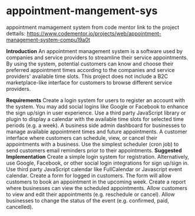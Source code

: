 # appointment-mangement-sys
appointment mamagement system from code mentor
link to the project dettails: https://www.codementor.io/projects/web/appointment-management-system-compu19a0t

**Introduction**
An appointment management system is a software used by companies and service providers to streamline their service appointments. By using the system, potential customers can know and choose their preferred appointment times according to the companies and service providers' available time slots. This project does not include a B2C marketplace-like interface for customers to browse different service providers.

**Requirements**
Create a login system for users to register an account with the system. You may add social logins like Google or Facebook to enhance the sign up/sign in user experience.
Use a third party JavaScript library or plugin to display a calendar with the available time slots for selected time periods (e.g. a week).
A business side admin dashboard for businesses to manage available appointment times and future appointments.
A customer interface where customers can schedule, view, or cancel their appointments with a business.
Use the simplest scheduler (cron job) to send customers email reminders prior to their appointments.
**Suggested Implementation**
Create a simple login system for registration. Alternatively, use Google, Facebook, or other social login integrations for sign up/sign in.
Use third party JavaScript calendar like FullCalendar or Javascript event calendar.
Create a form for logged in customers. The form will allow customers to book an appointment in the upcoming week.
Create a report where businesses can view the scheduled appointments.
Allow customers to view and edit their appointments (e.g. reschedule or cancel).
Allow businesses to change the status of the event (e.g. confirmed, paid, cancelled).
